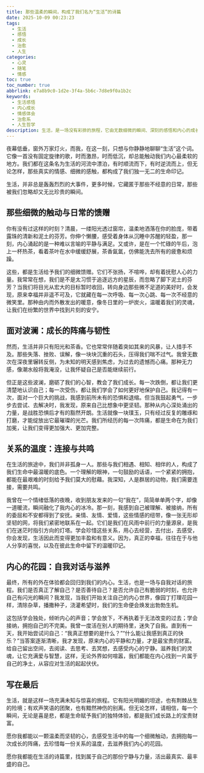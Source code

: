 ```yaml
---
title: 那些温柔的瞬间，构成了我们名为“生活”的诗篇
date: 2025-10-09 00:23:23
tags:
  - 生活
  - 感悟
  - 成长
  - 治愈
  - 人生
categories:
  - 心灵
  - 随笔
  - 情感
toc: true
toc_number: true
abbrlink: e7a8b9c0-1d2e-3f4a-5b6c-7d8e9f0a1b2c
keywords:
  - 生活感悟
  - 内心成长
  - 情感体会
  - 治愈系
  - 人生哲学
description: 生活，是一场没有彩排的旅程，它由无数细微的瞬间、深刻的感悟和内心的成长交织而成。这篇文章将带你走进那些日常的馈赠、成长的阵痛、关系的温度以及内心的花园，感受生命中每一个值得被温柔以待的时刻，并从中汲取前行的力量。
---
```


夜幕低垂，窗外万家灯火，而我，在这一刻，只想与你静静地聊聊“生活”这个词。它像一首没有固定旋律的歌，时而激昂，时而低沉，却总能触动我们内心最柔软的地方。我们都在这条名为生活的河流中漂泊，有时顺流而下，有时逆流而上，但无论怎样，那些真实的情感、细微的感触，都构成了我们独一无二的生命印记。

生活，并非总是轰轰烈烈的大事件，更多时候，它藏匿于那些不经意的日常，那些被我们忽略却又无比珍贵的瞬间。

## 那些细微的触动与日常的馈赠

你有没有过这样的时刻？清晨，一缕阳光透过窗帘，温柔地洒落在你的脸庞，带着露珠的清新和泥土的芬芳。你伸个懒腰，感受着身体从沉睡中苏醒的轻盈，那一刻，内心涌起的是一种难以言喻的平静与满足。又或许，是在一个忙碌的午后，泡上一杯热茶，看着茶叶在水中缓缓舒展，茶香氤氲，仿佛能洗去所有的疲惫和烦躁。

这些，都是生活给予我们的细微馈赠。它们不张扬，不喧哗，却有着抚慰人心的力量。我常常在想，我们是不是太习惯于追逐远方的星辰，而忽略了脚下泥土的芬芳？当我们将目光从宏大的目标暂时收回，转向身边那些微不足道的美好时，会发现，原来幸福并非遥不可及，它就藏在每一次呼吸、每一次心跳、每一次不经意的微笑里。那种由内而外散发出的暖意，像冬日里的一炉炭火，温暖着我们的灵魂，让我们在纷繁的世界中找到片刻的安宁。

## 面对波澜：成长的阵痛与韧性

然而，生活并非只有阳光和茶香。它也常常伴随着突如其来的风暴，让人措手不及。那些失落、挫败、误解，像一块块沉重的石头，压得我们喘不过气。我曾无数次在深夜里辗转反侧，为未知的明天感到焦虑，为过去的遗憾而心痛。那种无力感，像潮水般将我淹没，让我怀疑自己是否能继续前行。

但正是这些波澜，磨砺了我们的心智，教会了我们成长。每一次跌倒，都让我们更清楚地认识自己；每一次受伤，都让我们学会了如何更好地保护自己。我记得有一次，面对一个巨大的挑战，我感到前所未有的恐惧和退缩。但当我鼓起勇气，一步步去尝试、去解决时，我发现，原来自己比想象中更坚韧。那种从内心深处涌出的力量，是战胜恐惧后才有的豁然开朗。生活就像一块璞玉，只有经过反复的雕琢和打磨，才能绽放出它最璀璨的光芒。我们所经历的每一次阵痛，都是生命在为我们加冕，让我们变得更加强大、更加完整。

## 关系的温度：连接与共鸣

在生活的旅途中，我们并非孤身一人。那些与我们相遇、相知、相伴的人，构成了我们生命中最温暖的底色。一个理解的眼神，一句鼓励的话语，一个紧紧的拥抱，都能在最艰难的时刻给予我们莫大的慰藉。我深知，人是群居的动物，我们需要连接，需要共鸣。

我曾在一个情绪低落的夜晚，收到朋友发来的一句“我在”，简简单单两个字，却像一道暖流，瞬间融化了我内心的冰冷。那一刻，我感到自己被理解、被接纳，所有的委屈和不安都得到了安抚。亲情、友情、爱情，这些情感的纽带，像一张无形却坚韧的网，将我们紧密地联系在一起。它们是我们在风雨中前行的力量源泉，是我们在迷茫时指引方向的灯塔。学会珍惜这些关系，用心去经营，去付出，去感受，你会发现，生活因此而变得更加丰盈和有意义。因为，真正的幸福，往往在于与他人分享的喜悦，以及在彼此生命中留下的温暖印记。

## 内心的花园：自我对话与滋养

最终，所有的外在体验都会回归到我们的内心。生活，也是一场与自我对话的旅程。我们是否真正了解自己？是否善待自己？是否允许自己有脆弱的时刻，也允许自己有闪光的瞬间？我发现，当我们开始关注自己的内心世界，像园丁打理花园一样，清除杂草，播撒种子，浇灌希望时，我们的生命便会焕发出勃勃生机。

这包括学会独处，倾听内心的声音；学会放下，不再执着于无法改变的过去；学会接纳，拥抱自己的不完美。我曾一度活在别人的期待里，迷失了自我。直到有一天，我开始尝试问自己：“我真正想要的是什么？”“什么能让我感到真正的快乐？”当答案逐渐清晰，我才发现，原来内心的平静和力量，才是最宝贵的财富。给自己留出空间，去阅读、去思考、去冥想，去感受内心的宁静。滋养我们的灵魂，让它充满爱与智慧，这样，无论外界如何喧嚣，我们都能在内心找到一片属于自己的净土，从容应对生活的起起伏伏。

## 写在最后

生活，就是这样一场充满未知与惊喜的旅程。它有阳光明媚的坦途，也有荆棘丛生的险境；有欢声笑语的团聚，也有黯然神伤的别离。但无论怎样，请相信，每一个瞬间，无论是喜是悲，都是生命赋予我们的独特体验，都是我们成长路上的宝贵财富。

愿你我都能以一颗温柔而坚韧的心，去感受生活中的每一个细微触动，去拥抱每一次成长的阵痛，去珍惜每一份关系的温度，去滋养我们内心的花园。

愿你我都能在生活的诗篇里，找到属于自己的那份宁静与力量，活出最真实、最丰盛的自己。